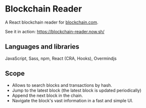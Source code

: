 # Blockchain Reader

A React blockchain reader for [blockchain.com](https://www.blockchain.com/api/blockchain_api). 

See it in action: https://blockchain-reader.now.sh/

## Languages and libraries

JavaScript, Sass, npm, React (CRA, Hooks), Overmindjs

## Scope

* Allows to search blocks and transactions by hash.
* Jump to the latest block (the latest block is updated periodically)
* Append the next block in the chain.
* Navigate the block's vast information in a fast and simple UI.
